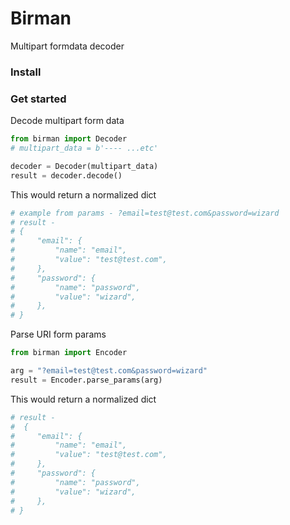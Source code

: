 # Birman
Multipart formdata decoder

### Install


### Get started

Decode multipart form data
```python
from birman import Decoder
# multipart_data = b'---- ...etc'

decoder = Decoder(multipart_data)
result = decoder.decode()
```
This would return a normalized dict
```python
# example from params - ?email=test@test.com&password=wizard
# result -
# {
#     "email": {
#         "name": "email",
#         "value": "test@test.com",
#     },
#     "password": {
#         "name": "password",
#         "value": "wizard",
#     },
# }
```

Parse URI form params
```python
from birman import Encoder

arg = "?email=test@test.com&password=wizard"
result = Encoder.parse_params(arg)
```
This would return a normalized dict
```python
# result -
#  {
#     "email": {
#         "name": "email",
#         "value": "test@test.com",
#     },
#     "password": {
#         "name": "password",
#         "value": "wizard",
#     },
# }
```